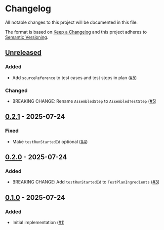 # Changelog

All notable changes to this project will be documented in this file.

The format is based on [Keep a Changelog](https://keepachangelog.com/en/1.0.0/)
and this project adheres to [Semantic Versioning](https://semver.org/spec/v2.0.0.html).

## [Unreleased]
### Added
- Add `sourceReference` to test cases and test steps in plan ([#5](https://github.com/cucumber/javascript-core/pull/5))

### Changed
- BREAKING CHANGE: Rename `AssembledStep` to `AssembledTestStep` ([#5](https://github.com/cucumber/javascript-core/pull/5))

## [0.2.1] - 2025-07-24
### Fixed
- Make `testRunStartedId` optional ([#4](https://github.com/cucumber/javascript-core/pull/4))

## [0.2.0] - 2025-07-24
### Added
- BREAKING CHANGE: Add `testRunStartedId` to `TestPlanIngredients` ([#3](https://github.com/cucumber/javascript-core/pull/3))

## [0.1.0] - 2025-07-24
### Added
- Initial implementation ([#1](https://github.com/cucumber/javascript-core/pull/1))

[Unreleased]: https://github.com/cucumber/javascript-core/compare/v0.2.1...HEAD
[0.2.1]: https://github.com/cucumber/javascript-core/compare/v0.2.0...v0.2.1
[0.2.0]: https://github.com/cucumber/javascript-core/compare/v0.1.0...v0.2.0
[0.1.0]: https://github.com/cucumber/javascript-core/compare/a08431c...v0.1.0
